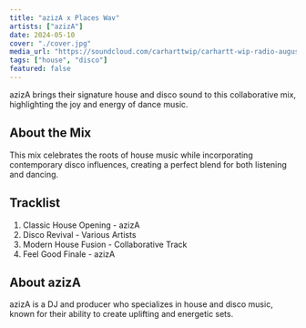 ```yaml
---
title: "azizA x Places Wav"
artists: ["azizA"]
date: 2024-05-10
cover: "./cover.jpg"
media_url: "https://soundcloud.com/carharttwip/carhartt-wip-radio-august-2025"
tags: ["house", "disco"]
featured: false
---
```


azizA brings their signature house and disco sound to this collaborative mix, highlighting the joy and energy of dance music.

## About the Mix

This mix celebrates the roots of house music while incorporating contemporary disco influences, creating a perfect blend for both listening and dancing.

## Tracklist

1. Classic House Opening - azizA
2. Disco Revival - Various Artists
3. Modern House Fusion - Collaborative Track
4. Feel Good Finale - azizA

## About azizA

azizA is a DJ and producer who specializes in house and disco music, known for their ability to create uplifting and energetic sets.